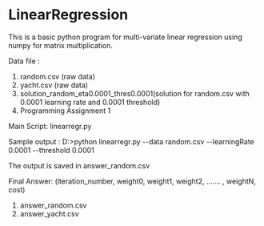# LinearRegression

This is a basic python program for multi-variate linear regression using numpy for matrix multiplication.

Data file :
1) random.csv (raw data)
2) yacht.csv (raw data)
3) solution_random_eta0.0001_thres0.0001(solution for random.csv with 0.0001 learning rate and 0.0001 threshold)
4) Programming Assignment 1

Main Script: linearregr.py

Sample output : 
D:\>python linearregr.py --data random.csv --learningRate 0.0001 --threshold 0.0001

The output is saved in answer_random.csv

Final Answer: (iteration_number, weight0, weight1, weight2, ....... , weightN, cost)

1) answer_random.csv
2) answer_yacht.csv
